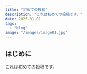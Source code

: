```yaml
---
title: "初めての投稿"
description: "これは初めての投稿です。"
date: 2025-01-01
tags: 
  - "blog"
image: "/images/image01.jpg"
---
```


## はじめに

これは初めての投稿です。